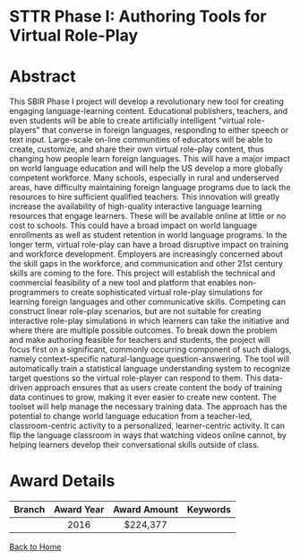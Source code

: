 
STTR Phase I: Authoring Tools for Virtual Role-Play
===================================================

# Abstract


This SBIR Phase I project will develop a revolutionary new tool for creating engaging language-learning content. Educational publishers, teachers, and even students will be able to create artificially intelligent "virtual role-players" that converse in foreign languages, responding to either speech or text input. Large-scale on-line communities of educators will be able to create, customize, and share their own virtual role-play content, thus changing how people learn foreign languages. This will have a major impact on world language education and will help the US develop a more globally competent workforce. Many schools, especially in rural and underserved areas, have difficulty maintaining foreign language programs due to lack the resources to hire sufficient qualified teachers. This innovation will greatly increase the availability of high-quality interactive language learning resources that engage learners. These will be available online at little or no cost to schools. This could have a broad impact on world language enrollments as well as student retention in world language programs. In the longer term, virtual role-play can have a broad disruptive impact on training and workforce development. Employers are increasingly concerned about the skill gaps in the workforce, and communication and other 21st century skills are coming to the fore. This project will establish the technical and commercial feasibility of a new tool and platform that enables non-programmers to create sophisticated virtual role-play simulations for learning foreign languages and other communicative skills. Competing can construct linear role-play scenarios, but are not suitable for creating interactive role-play simulations in which learners can take the initiative and where there are multiple possible outcomes. To break down the problem and make authoring feasible for teachers and students, the project will focus first on a significant, commonly occurring component of such dialogs, namely context-specific natural-language question-answering. The tool will automatically train a statistical language understanding system to recognize target questions so the virtual role-player can respond to them. This data-driven approach ensures that as users create content the body of training data continues to grow, making it ever easier to create new content. The toolset will help manage the necessary training data. The approach has the potential to change world language education from a teacher-led, classroom-centric activity to a personalized, learner-centric activity. It can flip the language classroom in ways that watching videos online cannot, by helping learners develop their conversational skills outside of class.  

# Award Details

|Branch|Award Year|Award Amount|Keywords|
| :---: | :---: | :---: | :---: |
||2016|$224,377||
  
  


[Back to Home](https://github.com/chrischow/dod_sbir_awards/Reports/JT/#219)